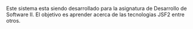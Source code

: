 Este sistema esta siendo desarrollado para la asignatura de Desarrollo de Software II. El objetivo es aprender acerca de las tecnologias JSF2 entre otros.